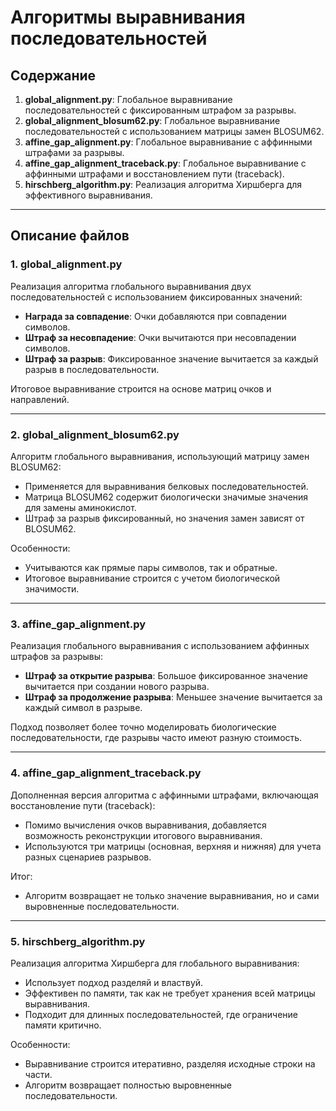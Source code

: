 # Алгоритмы выравнивания последовательностей

## Содержание

1. **global_alignment.py**: Глобальное выравнивание последовательностей с фиксированным штрафом за разрывы.
2. **global_alignment_blosum62.py**: Глобальное выравнивание последовательностей с использованием матрицы замен BLOSUM62.
3. **affine_gap_alignment.py**: Глобальное выравнивание с аффинными штрафами за разрывы.
4. **affine_gap_alignment_traceback.py**: Глобальное выравнивание с аффинными штрафами и восстановлением пути (traceback).
5. **hirschberg_algorithm.py**: Реализация алгоритма Хиршберга для эффективного выравнивания.

---

## Описание файлов

### 1. global_alignment.py
Реализация алгоритма глобального выравнивания двух последовательностей с использованием фиксированных значений:
- **Награда за совпадение**: Очки добавляются при совпадении символов.
- **Штраф за несовпадение**: Очки вычитаются при несовпадении символов.
- **Штраф за разрыв**: Фиксированное значение вычитается за каждый разрыв в последовательности.

Итоговое выравнивание строится на основе матриц очков и направлений.

---

### 2. global_alignment_blosum62.py
Алгоритм глобального выравнивания, использующий матрицу замен BLOSUM62:
- Применяется для выравнивания белковых последовательностей.
- Матрица BLOSUM62 содержит биологически значимые значения для замены аминокислот.
- Штраф за разрыв фиксированный, но значения замен зависят от BLOSUM62.

Особенности:
- Учитываются как прямые пары символов, так и обратные.
- Итоговое выравнивание строится с учетом биологической значимости.

---

### 3. affine_gap_alignment.py
Реализация глобального выравнивания с использованием аффинных штрафов за разрывы:
- **Штраф за открытие разрыва**: Большое фиксированное значение вычитается при создании нового разрыва.
- **Штраф за продолжение разрыва**: Меньшее значение вычитается за каждый символ в разрыве.

Подход позволяет более точно моделировать биологические последовательности, где разрывы часто имеют разную стоимость.

---

### 4. affine_gap_alignment_traceback.py
Дополненная версия алгоритма с аффинными штрафами, включающая восстановление пути (traceback):
- Помимо вычисления очков выравнивания, добавляется возможность реконструкции итогового выравнивания.
- Используются три матрицы (основная, верхняя и нижняя) для учета разных сценариев разрывов.

Итог:
- Алгоритм возвращает не только значение выравнивания, но и сами выровненные последовательности.

---

### 5. hirschberg_algorithm.py
Реализация алгоритма Хиршберга для глобального выравнивания:
- Использует подход разделяй и властвуй.
- Эффективен по памяти, так как не требует хранения всей матрицы выравнивания.
- Подходит для длинных последовательностей, где ограничение памяти критично.

Особенности:
- Выравнивание строится итеративно, разделяя исходные строки на части.
- Алгоритм возвращает полностью выровненные последовательности.
